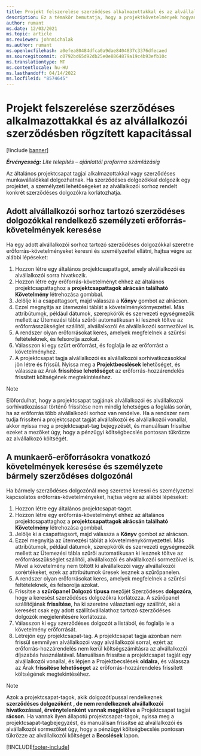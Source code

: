 ```yaml
---
title: Projekt felszerelése szerződéses alkalmazottakkal és az alvállalkozói szerződésben rögzített kapacitással
description: Ez a témakör bemutatja, hogy a projektkövetelmények hogyan használhatók szerződéses dolgozók vagy alvállalkozói kapacitások használatával a Microsoftban Dynamics 365 Project Operations.
author: rumant
ms.date: 12/03/2021
ms.topic: article
ms.reviewer: johnmichalak
ms.author: rumant
ms.openlocfilehash: a0efea80484dfca0a9dae8404837c3376dfecaed
ms.sourcegitcommit: c0792bd65d92db25e0e8864879a19c4b93efb10c
ms.translationtype: MT
ms.contentlocale: hu-HU
ms.lasthandoff: 04/14/2022
ms.locfileid: "8574645"
---
```

# <a name="staffing-a-project-with-contract-workers-and-subcontracted-capacity"></a>Projekt felszerelése szerződéses alkalmazottakkal és az alvállalkozói szerződésben rögzített kapacitással

[!include [banner](../../includes/dataverse-preview.md)]

_**Érvényesség:** Lite telepítés – ajánlattól proforma számlázásig_

Az általános projektcsapat tagjai alkalmazottakkal vagy szerződéses munkavállalókkal dolgozhatnak. Ha szerződéses dolgozókkal dolgozik egy projektet, a személyzeti lehetőségeket az alvállalkozói sorhoz rendelt konkrét szerződéses dolgozókra korlátozhatja. 

## <a name="search-for-staff-resource-requirements-with-contract-workers-that-belong-to-a-specific-subcontract-line"></a>Adott alvállalkozói sorhoz tartozó szerződéses dolgozókkal rendelkező személyzeti erőforrás-követelmények keresése

Ha egy adott alvállalkozói sorhoz tartozó szerződéses dolgozókkal szeretne erőforrás-követelményeket keresni és személyzettel ellátni, hajtsa végre az alábbi lépéseket:

1. Hozzon létre egy általános projektcsapattagot, amely alvállalkozói és alvállalkozói sorra hivatkozik.
2. Hozzon létre egy erőforrás-követelményt ehhez az általános projektcsapattaghoz a **projektcsapattagok alrácsán található Követelmény** létrehozása gombbal.
3. Jelölje ki a csapattagsort, majd válassza a **Könyv** gombot az alrácson. 
4. Ezzel megnyitja az ütemezési táblát a követelménykörnyezettel. Más attribútumok, például dátumok, szerepkörök és szervezeti egységmezők mellett az Ütemezési tábla szűrői automatikusan ki lesznek töltve az erőforrásszükséglet szállítói, alvállalkozói és alvállalkozói sormezőivel is.
5. A rendszer olyan erőforrásokat keres, amelyek megfelelnek a szűrési feltételeknek, és felsorolja azokat. 
6. Válasszon ki egy szűrt erőforrást, és foglalja le az erőforrást a követelményhez. 
7. A projektcsapat tagja alvállalkozói és alvállalkozói sorhivatkozásokkal jön létre és frissül. Nyissa meg a **Projektbecslések** lehetőséget, és válassza az Árak **frissítése lehetőséget** az erőforrás-hozzárendelés frissített költségének megtekintéséhez. 

> [!NOTE]
> Előfordulhat, hogy a projektcsapat tagjának alvállalkozói és alvállalkozói sorhivatkozással történő frissítése nem mindig lehetséges a foglalás során, ha az erőforrás több alvállalkozói sorhoz van rendelve. Ha a rendszer nem tudja frissíteni a projektcsapat tagját alvállalkozói és alvállalkozói vonallal, akkor nyissa meg a projektcsapat-tag bejegyzését, és manuálisan frissítse ezeket a mezőket úgy, hogy a pénzügyi költségbecslés pontosan tükrözze az alvállalkozó költségét.

## <a name="search-for-and-staff-resource-requirements-with-any-contract-worker"></a>A munkaerő-erőforrásokra vonatkozó követelmények keresése és személyzete bármely szerződéses dolgozónál

Ha bármely szerződéses dolgozónál meg szeretné keresni és személyzettel kapcsolatos erőforrás-követelményeket, hajtsa végre az alábbi lépéseket:

1. Hozzon létre egy általános projektcsapat-tagot.
2. Hozzon létre egy erőforrás-követelményt ehhez az általános projektcsapattaghoz a **projektcsapattagok alrácsán található Követelmény** létrehozása gombbal.
3. Jelölje ki a csapattagsort, majd válassza a **Könyv** gombot az alrácson. 
4. Ezzel megnyitja az ütemezési táblát a követelménykörnyezettel. Más attribútumok, például dátumok, szerepkörök és szervezeti egységmezők mellett az Ütemezési tábla szűrői automatikusan ki lesznek töltve az erőforrásszükséglet szállítói, alvállalkozói és alvállalkozói sormezőivel is. Mivel a követelmény nem töltött ki alvállalkozói vagy alvállalkozói sorértékeket, ezek az attribútumok üresek lesznek a szűrőpanelen.
5. A rendszer olyan erőforrásokat keres, amelyek megfelelnek a szűrési feltételeknek, és felsorolja azokat.
6. Frissítse a **szűrőpanel Dolgozó típusa** mezőjét Szerződéses **dolgozóra**, hogy a keresést szerződéses dolgozókra korlátozza. A szűrőpanel szállítójának **frissítése**, ha ki szeretne választani egy szállítót, aki a keresést csak egy adott szállítóvállalathoz tartozó szerződéses dolgozók megjelenítésére korlátozza.
7. Válasszon ki egy szerződéses dolgozót a listából, és foglalja le a követelmény erőforrását.
8. Létrejön egy projektcsapat-tag. A projektcsapat tagja azonban nem frissül semmilyen alvállalkozói vagy alvállalkozói sorral, ezért az erőforrás-hozzárendelés nem kerül költségszámításra az alvállalkozói díjszabás használatával. Manuálisan frissítse a projektcsapat tagját egy alvállalkozói vonallal, és lépjen a Projektbecslések **oldalra,** és válassza az Árak **frissítése lehetőséget** az erőforrás-hozzárendelés frissített költségének megtekintéséhez.

> [!NOTE]
> Azok a projektcsapat-tagok, akik dolgozótípussal rendelkeznek **szerződéses dolgozóként** **, de nem rendelkeznek alvállalkozói hivatkozással, érvénytelenként** **vannak megjelölve a** Projektcsapat tagjai **rácson.** Ha vannak ilyen állapotú projektcsapat-tagok, nyissa meg a projektcsapat-tagbejegyzést, és manuálisan frissítse az alvállalkozói és alvállalkozói sormezőket úgy, hogy a pénzügyi költségbecslés pontosan tükrözze az alvállalkozói költséget a **Becslések** lapon. 


[!INCLUDE[footer-include](../../includes/footer-banner.md)]
